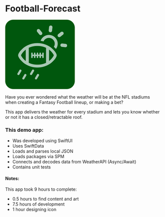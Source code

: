 # Football-Forecast

![App Icon](https://raw.githubusercontent.com/bfallon/Football-Forecast/main/FootballForecastIcon_small.png)

Have you ever wondered what the weather will be at the NFL stadiums when creating a Fantasy Football lineup, or making a bet? 

This app delivers the weather for every stadium and lets you know whether or not it has a closed/retractable roof. 


### This demo app:
- Was developed using SwiftUI
- Uses SwiftData
- Loads and parses local JSON
- Loads packages via SPM
- Connects and decodes data from WeatherAPI (Async/Await)
- Contains unit tests


#### Notes:
This app took 9 hours to complete:
- 0.5 hours to find content and art
- 7.5 hours of development
- 1 hour designing icon
